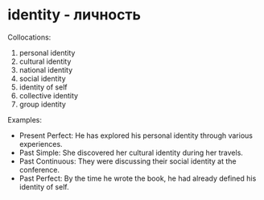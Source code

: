 # identity - личность

Collocations:

1. personal identity
2. cultural identity
3. national identity
4. social identity
5. identity of self
6. collective identity
7. group identity

Examples:

- Present Perfect: He has explored his personal identity through various experiences.
- Past Simple: She discovered her cultural identity during her travels.
- Past Continuous: They were discussing their social identity at the conference.
- Past Perfect: By the time he wrote the book, he had already defined his identity of self.
